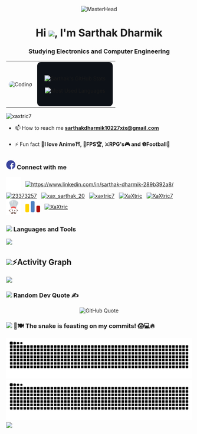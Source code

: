 <!-- MasterHead with GIF -->

<p align="center">
  <img src="https://images-wixmp-ed30a86b8c4ca887773594c2.wixmp.com/f/c83c004e-1370-4756-88e5-4071de797088/dgdq8br-09cc7ad6-a021-47a5-b0e0-917b12b0f7a7.gif?token=eyJ0eXAiOiJKV1QiLCJhbGciOiJIUzI1NiJ9.eyJzdWIiOiJ1cm46YXBwOjdlMGQxODg5ODIyNjQzNzNhNWYwZDQxNWVhMGQyNmUwIiwiaXNzIjoidXJuOmFwcDo3ZTBkMTg4OTgyMjY0MzczYTVmMGQ0MTVlYTBkMjZlMCIsIm9iaiI6W1t7InBhdGgiOiJcL2ZcL2M4M2MwMDRlLTEzNzAtNDc1Ni04OGU1LTQwNzFkZTc5NzA4OFwvZGdkcThici0wOWNjN2FkNi1hMDIxLTQ3YTUtYjBlMC05MTdiMTJiMGY3YTcuZ2lmIn1dXSwiYXVkIjpbInVybjpzZXJ2aWNlOmZpbGUuZG93bmxvYWQiXX0.tqRMtE-b2QiI2nnefNxSDMJvZCcYqFmq2ccg_Xfzqb8" alt="MasterHead" width="800"/>
</p>

<h1 align="center">Hi <img src="https://raw.githubusercontent.com/MartinHeinz/MartinHeinz/master/wave.gif" width="30px">, I'm Sarthak Dharmik</h1>
<h3 align="center">Studying Electronics and Computer Engineering</h3>

<!-- Two-column layout for the GIF and stats -->
<table align="center">
  <tr>
    <td>
      <img align="center" alt="Coding" src="https://i.pinimg.com/originals/a6/50/b2/a650b23a1f94f4f19d5cf056735c9892.gif" 
       style="width: 100%; max-width: 400px; height: auto; border-radius: 10px; box-shadow: 0 4px 8px rgba(255, 255, 255, 0.1);">
    </td>
    <td>
      <!-- Adding background color to the stats -->
      <div align="center" style="background-color: #0d1117; padding: 20px; border-radius: 10px;">
    <p>
        <img align="center" width="100%" src="https://github-readme-stats.vercel.app/api?username=xaxtric7&show_icons=true&locale=en&border_radius=10&bg_color=0d1117&text_color=0cf574&title_color=00b3ff&icon_color=00b3ff" alt="Sarthak's GitHub Stats">
    </p>
    <p>
        <img align="center" width="90%" src="https://github-readme-stats.vercel.app/api/top-langs?username=xaxtric7&show_icons=true&locale=en&layout=compact&border_radius=10&bg_color=0d1117&text_color=0cf574&title_color=00b3ff&icon_color=0cf574" alt="Most Used Languages">
    </p>
</div>
    </td>
  </tr>
</table>

<p align="left"> <img src="https://komarev.com/ghpvc/?username=xaxtric7&label=Profile%20views&color=0e75b6&style=flat" alt="xaxtric7" /> </p>

- 📫 How to reach me **sarthakdharmik10227xix@gmail.com**

- ⚡ Fun fact **🌸I love Anime⛩️, 🔫FPS🏆, ⚔️RPG's🎮 and ⚽Football🥅**

## <h3><img src="connect.gif" width ="25"><b> Connect with me</b></h3>

<p align="left">
<a href="https://x.com/xax_sarthak7" target="blank"><img align="center" src="twitter-x (1).svg" alt="@sarthakdharmik7" height="40" width="40" /></a>
&nbsp;
<a href="https://www.linkedin.com/in/sarthak-dharmik-289b392a8/" target="blank"><img align="center" src="https://raw.githubusercontent.com/rahuldkjain/github-profile-readme-generator/master/src/images/icons/Social/linked-in-alt.svg" alt="https://www.linkedin.com/in/sarthak-dharmik-289b392a8/" height="40" width="40" /></a>
&nbsp;
<a href="https://stackoverflow.com/users/23373257" target="blank"><img align="center" src="https://raw.githubusercontent.com/rahuldkjain/github-profile-readme-generator/master/src/images/icons/Social/stack-overflow.svg" alt="23373257" height="40" width="40" /></a>
&nbsp;
<a href="https://instagram.com/xax_sarthak_20" target="blank"><img align="center" src="https://raw.githubusercontent.com/rahuldkjain/github-profile-readme-generator/master/src/images/icons/Social/instagram.svg" alt="xax_sarthak_20" height="40" width="40" /></a>
&nbsp;
<a href="https://www.leetcode.com/xaxtric7" target="blank"><img align="center" src="https://raw.githubusercontent.com/rahuldkjain/github-profile-readme-generator/master/src/images/icons/Social/leet-code.svg" alt="xaxtric7" height="40" width="40" /></a>
&nbsp;
<a href="https://steamcommunity.com/profiles/76561199530278574/" target="blank"><img align="center" src="https://upload.wikimedia.org/wikipedia/commons/8/83/Steam_icon_logo.svg" alt="XaXtric" height="40" width="40" /></a>
&nbsp;
<a href="https://www.hackerrank.com/profile/XaXtric7" target="blank"><img align="center" src="https://raw.githubusercontent.com/rahuldkjain/github-profile-readme-generator/master/src/images/icons/Social/hackerrank.svg" alt="XaXtric7" height="40" width="40" /></a>
&nbsp;
<a href="https://www.codechef.com/users/xax_sarthak7" target="blank"><img align="center" src="/codechef svg.svg" alt="xax_sarthak7" height="43" width="40" /></a>
&nbsp;
<a href="https://codeforces.com/profile/xaxtric7" target="blank"><img align="center" src="/codeforces svg.svg" alt="xaxtric7" height="40" width="40" /></a>
&nbsp;
<a href="https://www.hoyolab.com/accountCenter/postList?id=105807167" target="blank"><img align="center" src="https://cdn2.steamgriddb.com/icon_thumb/ac4e7a4f341e7281b0f6f274f9ec3905.png" alt="XaXtric" height="40" width="40" /></a>
&nbsp;
</p>

## <h3><img src="https://media2.giphy.com/media/QssGEmpkyEOhBCb7e1/giphy.gif?cid=ecf05e47a0n3gi1bfqntqmob8g9aid1oyj2wr3ds3mg700bl&rid=giphy.gif" width ="25"><b> Languages and Tools </b> </h3>

<p align="left">
  <a href="https://skillicons.dev">
    <img src="https://skillicons.dev/icons?i=c,cpp,html,css,js,nodejs,express,mysql,mongodb,py,figma,git,github,opencv,qt,postman,visualstudio,vscode,latex" />
  </a>
</p>

## <img src="https://media.giphy.com/media/iY8CRBdQXODJSCERIr/giphy.gif" width="35"><b>⚡Activity Graph </b>

<img align="center" src="https://github-readme-activity-graph-flax.vercel.app//graph?username=XaXtric7&theme=react-dark"/>

<h3><img src="https://media1.giphy.com/media/v1.Y2lkPTc5MGI3NjExeHFmMWdrcWh1ZHY0ajRqbDFvcGx6M3Q3Yjh6d3d4b3ZzZTVvZm1oeCZlcD12MV9pbnRlcm5hbF9naWZfYnlfaWQmY3Q9cw/Hbl5Km2yeGo7UlTb8Q/giphy.gif" width ="35"> Random Dev Quote ✍️</h3>

<div align="center">
    <img src="https://quotes-github-readme.vercel.app/api?type=horizontal&theme=catppuccin_mocha" alt="GitHub Quote">
</div>

<h3><img src="https://media4.giphy.com/media/v1.Y2lkPTc5MGI3NjExeWdtaWlib3pramV5MXplaWVibXExaGF3d3NreDNrb3pkcTJvZDIyNyZlcD12MV9pbnRlcm5hbF9naWZfYnlfaWQmY3Q9cw/qMvgLf5HP1wPG8odE5/giphy.gif" width ="35"> 🐍🍽️ The snake is feasting on my commits! 😱💻🔥</h3>

![github contribution grid snake animation](https://raw.githubusercontent.com/XaXtric7/XaXtric7/output/github-contribution-grid-snake-dark.svg#gh-dark-mode-only)
![github contribution grid snake animation](https://raw.githubusercontent.com/XaXtric7/XaXtric7/output/github-contribution-grid-snake.svg#gh-light-mode-only)
<img align="center" src="https://camo.githubusercontent.com/ff1d4eb768b74fa335491dd8a7e87d95017665c1570e5a8828fddfdb728da450/68747470733a2f2f63617073756c652d72656e6465722e76657263656c2e6170702f6170693f747970653d776176696e6726636f6c6f723d6772616469656e74266865696768743d3130302673656374696f6e3d666f6f746572"/>
